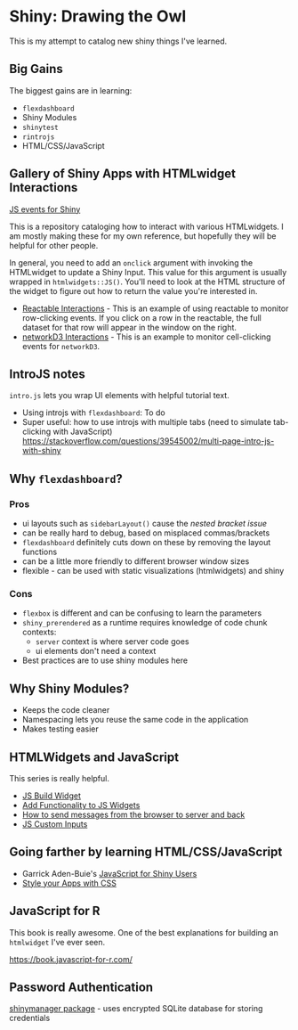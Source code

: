 # Shiny: Drawing the Owl

This is my attempt to catalog new shiny things I've learned.

## Big Gains

The biggest gains are in learning:

- `flexdashboard`
- Shiny Modules
- `shinytest`
- `rintrojs`
- HTML/CSS/JavaScript

## Gallery of Shiny Apps with HTMLwidget Interactions

[JS events for Shiny](https://shiny.rstudio.com/articles/js-events.html)


This is a repository cataloging how to interact with various HTMLwidgets. I am mostly making these for my own reference, but hopefully they will be helpful for other people.

In general, you need to add an `onclick` argument with invoking the HTMLwidget to update a Shiny Input. This value for this argument is usually wrapped in `htmlwidgets::JS()`. You'll need to look at the HTML structure of the widget to figure out how to return the value you're interested in.

- [Reactable Interactions](reactable_interaction/index.Rmd) - This is an example of using reactable to monitor row-clicking events. If you click on a row in the reactable, the full dataset for that row will appear in the window on the right.
- [networkD3 Interactions](networkD3_interaction/index.Rmd) - This is an example to monitor cell-clicking events for `networkD3`.


## IntroJS notes

`intro.js` lets you wrap UI elements with helpful tutorial text. 

- Using introjs with `flexdashboard`: To do 
- Super useful: how to use introjs with multiple tabs (need to simulate tab-clicking with JavaScript) https://stackoverflow.com/questions/39545002/multi-page-intro-js-with-shiny

## Why `flexdashboard`? 

### Pros

- ui layouts such as `sidebarLayout()` cause the *nested bracket issue*
- can be really hard to debug, based on misplaced commas/brackets
- `flexdashboard` definitely cuts down on these by removing the layout functions
- can be a little more friendly to different browser window sizes
- flexible - can be used with static visualizations (htmlwidgets) and shiny

### Cons

- `flexbox` is different and can be confusing to learn the parameters
- `shiny_prerendered` as a runtime requires knowledge of code chunk contexts:
  - `server` context is where server code goes
  - ui elements don't need a context
 - Best practices are to use shiny modules here
  
## Why Shiny Modules?

- Keeps the code cleaner
- Namespacing lets you reuse the same code in the application
- Makes testing easier
 
## HTMLWidgets and JavaScript

This series is really helpful.

- [JS Build Widget](http://shiny.rstudio.com.s3-website-us-east-1.amazonaws.com/articles/js-build-widget.html)
- [Add Functionality to JS Widgets](http://shiny.rstudio.com.s3-website-us-east-1.amazonaws.com/articles/js-widget-functionality.html)
- [How to send messages from the browser to server and back](http://shiny.rstudio.com.s3-website-us-east-1.amazonaws.com/articles/js-send-message.html)
- [JS Custom Inputs](http://shiny.rstudio.com.s3-website-us-east-1.amazonaws.com/articles/js-custom-input.html)

## Going farther by learning HTML/CSS/JavaScript

- Garrick Aden-Buie's [JavaScript for Shiny Users](https://js4shiny.com)
- [Style your Apps with CSS](https://shiny.rstudio.com/articles/css.html)

## JavaScript for R

This book is really awesome. One of the best explanations for building an `htmlwidget` I've ever seen. 

https://book.javascript-for-r.com/

## Password Authentication

[shinymanager package](https://datastorm-open.github.io/shinymanager/) - uses encrypted SQLite database for storing credentials

